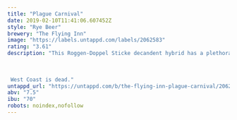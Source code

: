 ```yaml
---
title: "Plague Carnival"
date: 2019-02-10T11:41:06.607452Z
style: "Rye Beer"
brewery: "The Flying Inn"
image: "https://labels.untappd.com/labels/2062583"
rating: "3.61"
description: "This Roggen-Doppel Sticke decandent hybrid has a plethora of combinated flavours. A deadly carnival dancing in the mouth: toasty caramel followed by the wild spiciness of the rye, roasty taste from the grains, and all the balance of the german hops ending the cortege.    West Coast is dead."
untappd_url: "https://untappd.com/b/the-flying-inn-plague-carnival/2062583"
abv: "7.5"
ibu: "70"
robots: noindex,nofollow
---
```

